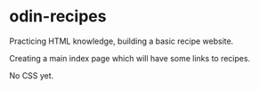 # odin-recipes

Practicing HTML knowledge, building a basic recipe website. 

Creating a main index page which will have some links to recipes. 

No CSS yet.